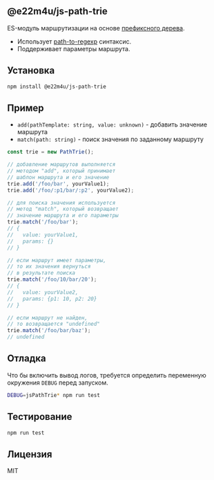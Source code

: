 ## @e22m4u/js-path-trie

ES-модуль маршрутизации на основе [префиксного дерева](https://ru.wikipedia.org/wiki/Trie).

- Использует [path-to-regexp](https://github.com/pillarjs/path-to-regexp) синтаксис.
- Поддерживает параметры маршрута.

## Установка

```bash
npm install @e22m4u/js-path-trie
```

## Пример

- `add(pathTemplate: string, value: unknown)` - добавить значение маршрута
- `match(path: string)` - поиск значения по заданному маршруту

```js
const trie = new PathTrie();

// добавление маршрутов выполняется
// методом "add", который принимает
// шаблон маршрута и его значение
trie.add('/foo/bar', yourValue1);
trie.add('/foo/:p1/bar/:p2', yourValue2);

// для поиска значения используется
// метод "match", который возвращает
// значение маршрута и его параметры
trie.match('/foo/bar');
// {
//   value: yourValue1,
//   params: {}
// }

// если маршрут имеет параметры,
// то их значения вернуться
// в результате поиска
trie.match('/foo/10/bar/20');
// {
//   value: yourValue2,
//   params: {p1: 10, p2: 20}
// }

// если маршрут не найден,
// то возвращается "undefined"
trie.match('/foo/bar/baz');
// undefined
```

## Отладка

Что бы включить вывод логов, требуется определить переменную
окружения `DEBUG` перед запуском.

```bash
DEBUG=jsPathTrie* npm run test
```

## Тестирование

```bash
npm run test
```

## Лицензия

MIT
